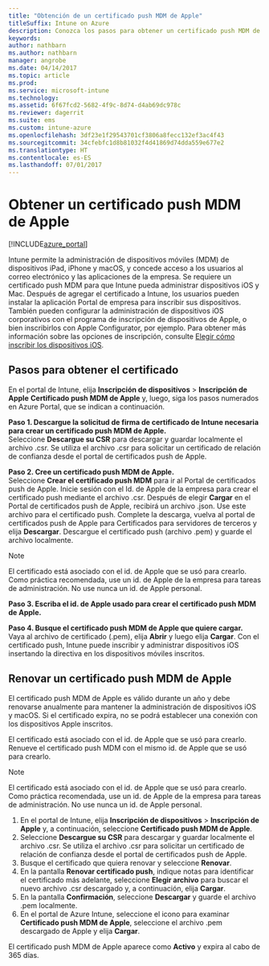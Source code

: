 ```yaml
---
title: "Obtención de un certificado push MDM de Apple"
titleSuffix: Intune on Azure
description: Conozca los pasos para obtener un certificado push MDM de Apple para administrar dispositivos iOS con Intune.
keywords: 
author: nathbarn
ms.author: nathbarn
manager: angrobe
ms.date: 04/14/2017
ms.topic: article
ms.prod: 
ms.service: microsoft-intune
ms.technology: 
ms.assetid: 6f67fcd2-5682-4f9c-8d74-d4ab69dc978c
ms.reviewer: dagerrit
ms.suite: ems
ms.custom: intune-azure
ms.openlocfilehash: 3df23e1f29543701cf3806a8fecc132ef3ac4f43
ms.sourcegitcommit: 34cfebfc1d8b81032f4d41869d74dda559e677e2
ms.translationtype: HT
ms.contentlocale: es-ES
ms.lasthandoff: 07/01/2017
---
```

# <a name="get-an-apple-mdm-push-certificate"></a>Obtener un certificado push MDM de Apple

[!INCLUDE[azure_portal](./includes/azure_portal.md)]

Intune permite la administración de dispositivos móviles (MDM) de dispositivos iPad, iPhone y macOS, y concede acceso a los usuarios al correo electrónico y las aplicaciones de la empresa. Se requiere un certificado push MDM para que Intune pueda administrar dispositivos iOS y Mac. Después de agregar el certificado a Intune, los usuarios pueden instalar la aplicación Portal de empresa para inscribir sus dispositivos. También pueden configurar la administración de dispositivos iOS corporativos con el programa de inscripción de dispositivos de Apple, o bien inscribirlos con Apple Configurator, por ejemplo. Para obtener más información sobre las opciones de inscripción, consulte [Elegir cómo inscribir los dispositivos iOS](enrollment-method-choose-ios.md).

## <a name="steps-to-get-your-certificate"></a>Pasos para obtener el certificado
En el portal de Intune, elija **Inscripción de dispositivos** > **Inscripción de Apple** **Certificado push MDM de Apple** y, luego, siga los pasos numerados en Azure Portal, que se indican a continuación.

**Paso 1. Descargue la solicitud de firma de certificado de Intune necesaria para crear un certificado push MDM de Apple.**<br>
Seleccione **Descargue su CSR** para descargar y guardar localmente el archivo .csr. Se utiliza el archivo .csr para solicitar un certificado de relación de confianza desde el portal de certificados push de Apple.

**Paso 2. Cree un certificado push MDM de Apple.**<br>
Seleccione **Crear el certificado push MDM** para ir al Portal de certificados push de Apple. Inicie sesión con el Id. de Apple de la empresa para crear el certificado push mediante el archivo .csr. Después de elegir **Cargar** en el Portal de certificados push de Apple, recibirá un archivo .json. Use este archivo para el certificado push. Complete la descarga, vuelva al portal de certificados push de Apple para Certificados para servidores de terceros y elija **Descargar**. Descargue el certificado push (archivo .pem) y guarde el archivo localmente.

> [!NOTE]
> El certificado está asociado con el id. de Apple que se usó para crearlo. Como práctica recomendada, use un id. de Apple de la empresa para tareas de administración. No use nunca un id. de Apple personal.

**Paso 3. Escriba el id. de Apple usado para crear el certificado push MDM de Apple.**

**Paso 4. Busque el certificado push MDM de Apple que quiere cargar.**<br>
Vaya al archivo de certificado (.pem), elija **Abrir** y luego elija **Cargar**. Con el certificado push, Intune puede inscribir y administrar dispositivos iOS insertando la directiva en los dispositivos móviles inscritos.

## <a name="renew-apple-mdm-push-certificate"></a>Renovar un certificado push MDM de Apple
El certificado push MDM de Apple es válido durante un año y debe renovarse anualmente para mantener la administración de dispositivos iOS y macOS. Si el certificado expira, no se podrá establecer una conexión con los dispositivos Apple inscritos.

El certificado está asociado con el id. de Apple que se usó para crearlo. Renueve el certificado push MDM con el mismo id. de Apple que se usó para crearlo.

> [!NOTE]
> El certificado está asociado con el id. de Apple que se usó para crearlo. Como práctica recomendada, use un id. de Apple de la empresa para tareas de administración. No use nunca un id. de Apple personal.

1. En el portal de Intune, elija **Inscripción de dispositivos** > **Inscripción de Apple** y, a continuación, seleccione **Certificado push MDM de Apple**.
2. Seleccione **Descargue su CSR** para descargar y guardar localmente el archivo .csr. Se utiliza el archivo .csr para solicitar un certificado de relación de confianza desde el portal de certificados push de Apple.
3. Busque el certificado que quiera renovar y seleccione **Renovar**.
4. En la pantalla **Renovar certificado push**, indique notas para identificar el certificado más adelante, seleccione **Elegir archivo** para buscar el nuevo archivo .csr descargado y, a continuación, elija **Cargar**.
5. En la pantalla **Confirmación**, seleccione **Descargar** y guarde el archivo .pem localmente.
6. En el portal de Azure Intune, seleccione el icono para examinar **Certificado push MDM de Apple**, seleccione el archivo .pem descargado de Apple y elija **Cargar**.

El certificado push MDM de Apple aparece como **Activo** y expira al cabo de 365 días.
